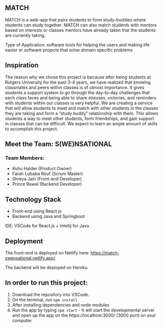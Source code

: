 ## MATCH

MATCH is a web-app that pairs students to form study-buddies where students can study together. MATCH can also match students with mentors based on interests or classes mentors have already taken that the students are currently taking.

Type of Application: software tools for helping the users and making life easier  or software projects that solve domain specific problems

## Inspiration

The reason why we chose this project is because after being students at Rutgers University for the past 3-4 years, we have realized that knowing classmates and peers within classes is of utmost importance. It gives students a support system to go through the day-to-day challenges that each class faces and being able to share stresses, victories, and reminders with students within our classes is very helpful. We are creating a service that will allow students to meet and match with other students in the classes they are taking and form a “study buddy” relationship with them. This allows students a way to meet other students, form friendships, and gain support in classes that can be difficult. We expect to learn an ample amount of skills to accomplish this project.

## Meet the Team: S(WE)NSATIONAL
### Team Members:
- Kuhu Halder (Product Owner)
- Farah Lubaba Rouf (Scrum Master)
- Shreya Jain (Front-end Developer)
- Prince Rawal (Backend Developer)

## Technology Stack
- Front-end using React.js
- Backend using Java and Springboot

IDE: VSCode for React.js + Intellij for Java

## Deployment
The front-end is deployed on Netlify here: https://match-swensational.netlify.app/.

The backend will be deployed on Heroku.

## In order to run this project:
1. Download the repository into VSCode.
2. On the terminal, run `npm install`
3. After installing dependencies and node modules
4. Run the app by typing `npm start` - It will start the developmental server and open up the app on the https://localhost:3000/ (3000 port) on your computer.
